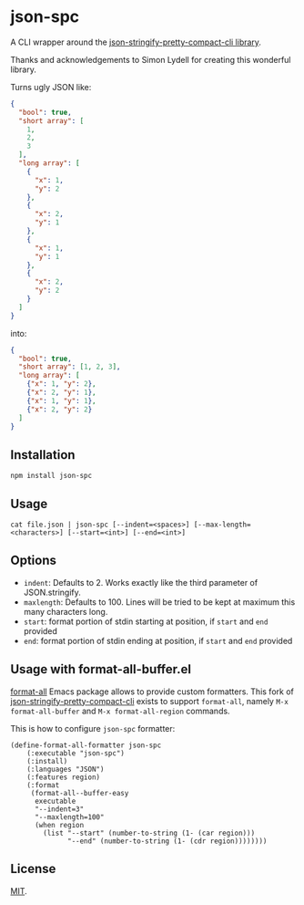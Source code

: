 # json-spc

A CLI wrapper around the [json-stringify-pretty-compact-cli library](https://www.npmjs.com/package/json-stringify-pretty-compact).

Thanks and acknowledgements to Simon Lydell for creating this wonderful library.

Turns ugly JSON like:

```json
{
  "bool": true,
  "short array": [
    1,
    2,
    3
  ],
  "long array": [
    {
      "x": 1,
      "y": 2
    },
    {
      "x": 2,
      "y": 1
    },
    {
      "x": 1,
      "y": 1
    },
    {
      "x": 2,
      "y": 2
    }
  ]
}
```

into:

```json
{
  "bool": true,
  "short array": [1, 2, 3],
  "long array": [
    {"x": 1, "y": 2},
    {"x": 2, "y": 1},
    {"x": 1, "y": 1},
    {"x": 2, "y": 2}
  ]
}
```

## Installation

```
npm install json-spc
```

## Usage

```shell
cat file.json | json-spc [--indent=<spaces>] [--max-length=<characters>] [--start=<int>] [--end=<int>]
```

## Options

- `indent`: Defaults to 2. Works exactly like the third parameter of JSON.stringify.
- `maxlength`: Defaults to 100. Lines will be tried to be kept at maximum this many characters long.
- `start`: format portion of stdin starting at position, if `start` and `end` provided
- `end`: format portion of stdin ending at position, if `start` and `end` provided

## Usage with format-all-buffer.el
[format-all](https://github.com/lassik/emacs-format-all-the-code)
Emacs package allows to provide custom formatters.  This fork of
[json-stringify-pretty-compact-cli][upstream] exists to support
`format-all`, namely `M-x format-all-buffer` and `M-x
format-all-region` commands.

This is how to configure `json-spc` formatter:

```emacs-lisp
(define-format-all-formatter json-spc
    (:executable "json-spc")
    (:install)
    (:languages "JSON")
    (:features region)
    (:format
     (format-all--buffer-easy
      executable
      "--indent=3"
      "--maxlength=100"
      (when region
        (list "--start" (number-to-string (1- (car region)))
              "--end" (number-to-string (1- (cdr region))))))))
```


## License

[MIT](LICENSE).


[upstream]: https://github.com/avantgardnerio/json-stringify-pretty-compact-cli
